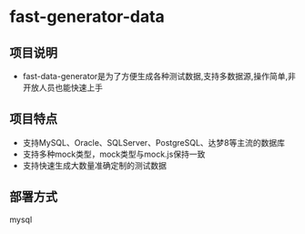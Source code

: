 # fast-generator-data

## 项目说明
- fast-data-generator是为了方便生成各种测试数据,支持多数据源,操作简单,非开放人员也能快速上手

## 项目特点
- 支持MySQL、Oracle、SQLServer、PostgreSQL、达梦8等主流的数据库
- 支持多种mock类型，mock类型与mock.js保持一致
- 支持快速生成大数量准确定制的测试数据

## 部署方式
mysql
